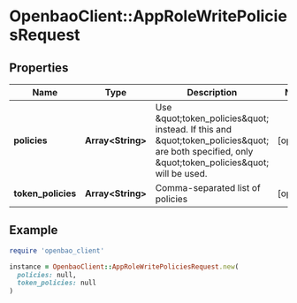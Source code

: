 # OpenbaoClient::AppRoleWritePoliciesRequest

## Properties

| Name | Type | Description | Notes |
| ---- | ---- | ----------- | ----- |
| **policies** | **Array&lt;String&gt;** | Use \&quot;token_policies\&quot; instead. If this and \&quot;token_policies\&quot; are both specified, only \&quot;token_policies\&quot; will be used. | [optional] |
| **token_policies** | **Array&lt;String&gt;** | Comma-separated list of policies | [optional] |

## Example

```ruby
require 'openbao_client'

instance = OpenbaoClient::AppRoleWritePoliciesRequest.new(
  policies: null,
  token_policies: null
)
```

